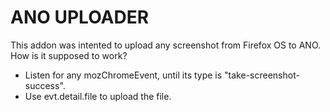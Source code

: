 # ANO UPLOADER

This addon was intented to upload any screenshot from Firefox OS to ANO. How is it supposed to work?

  - Listen for any mozChromeEvent, until its type is "take-screenshot-success".
  - Use evt.detail.file to upload the file.